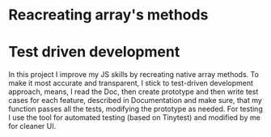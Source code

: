 # Reacreating array's methods

# Test driven development

In this project I improve my JS skills by recreating native array methods. To make it most accurate and transparent, I stick to test-driven development approach, means, I read the Doc, then create prototype and then write test cases for each feature, described in Documentation and make sure, that my function passes all the tests, modifying the prototype as needed.
For testing I use the tool for automated testing (based on Tinytest) and modified by me for cleaner UI. 
